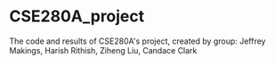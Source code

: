 # CSE280A_project
The code and results of CSE280A's project, created by group: Jeffrey Makings, Harish Rithish, Ziheng Liu, Candace Clark
